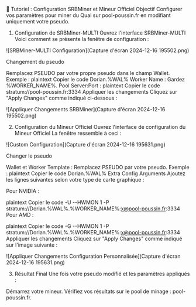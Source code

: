 📘 Tutoriel : Configuration SRBMiner et Mineur Officiel
Objectif
Configurer vos paramètres pour miner du Quai sur pool-poussin.fr en modifiant uniquement votre pseudo.

1. Configuration de SRBMiner-MULTI
Ouvrez l'interface SRBMiner-MULTI
Voici comment se présente la fenêtre de configuration :

![SRBMiner-MULTI Configuration](Capture d'écran 2024-12-16 195502.png)

Changement du pseudo

Remplacez PSEUDO par votre propre pseudo dans le champ Wallet.
Exemple :
plaintext
Copier le code
Dorian.%WAL%
Worker Name : Gardez %WORKER_NAME%.
Pool Server:Port :
plaintext
Copier le code
stratum://pool-poussin.fr:3334
Appliquer les changements
Cliquez sur "Apply Changes" comme indiqué ci-dessous :

![Appliquer Changements SRBMiner](Capture d'écran 2024-12-16 195502.png)

2. Configuration du Mineur Officiel
Ouvrez l'interface de configuration du Mineur Officiel
La fenêtre ressemble à ceci :

![Custom Configuration](Capture d'écran 2024-12-16 195631.png)

Changer le pseudo

Wallet et Worker Template :
Remplacez PSEUDO par votre pseudo. Exemple :
plaintext
Copier le code
Dorian.%WAL%
Extra Config Arguments
Ajoutez les lignes suivantes selon votre type de carte graphique :

Pour NVIDIA :

plaintext
Copier le code
-U --HWMON 1 -P stratum://Dorian.%WAL%.%WORKER_NAME%:x@pool-poussin.fr:3334
Pour AMD :

plaintext
Copier le code
-G --HWMON 1 -P stratum://Dorian.%WAL%.%WORKER_NAME%:x@pool-poussin.fr:3334
Appliquer les changements
Cliquez sur "Apply Changes" comme indiqué sur l'image suivante :

![Appliquer Changements Configuration Personnalisée](Capture d'écran 2024-12-16 195631.png)

3. Résultat Final
Une fois votre pseudo modifié et les paramètres appliqués :

Démarrez votre mineur.
Vérifiez vos résultats sur le pool de minage :
pool-poussin.fr.
